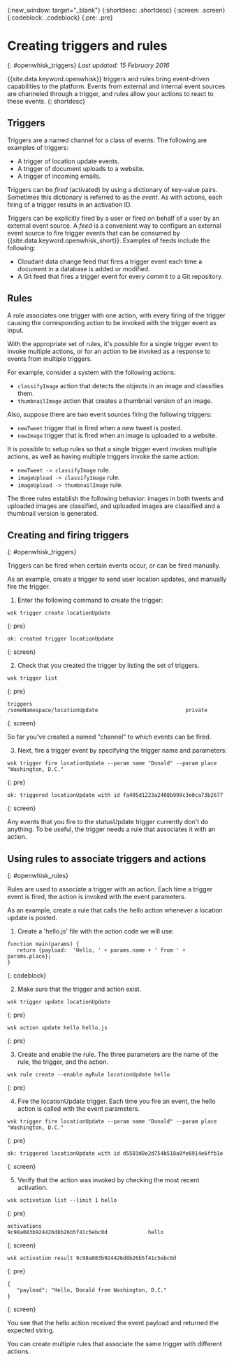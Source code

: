{:new_window: target="_blank"}
{:shortdesc: .shortdesc}
{:screen: .screen}
{:codeblock: .codeblock}
{:pre: .pre}

# Creating triggers and rules
{: #openwhisk_triggers}
*Last updated: 15 February 2016*

{{site.data.keyword.openwhisk}} triggers and rules bring event-driven capabilities to the platform. Events from external and internal event sources are channeled through a trigger, and rules allow your actions to react to these events.
{: shortdesc}

## Triggers

Triggers are a named channel for a class of events. The following are examples of triggers:
- A trigger of location update events.
- A trigger of document uploads to a website.
- A trigger of incoming emails.

Triggers can be *fired* (activated) by using a dictionary of key-value pairs. Sometimes this dictionary is referred to as the *event*. As with actions, each firing of a trigger results in an activation ID.

Triggers can be explicitly fired by a user or fired on behalf of a user by an external event source.
A *feed* is a convenient way to configure an external event source to
fire trigger events that can be consumed by {{site.data.keyword.openwhisk_short}}. Examples of feeds include the following:
- Cloudant data change feed that fires a trigger event each time a document in a database is added or modified.
- A Git feed that fires a trigger event for every commit to a Git repository.

## Rules

A rule associates one trigger with one action, with every firing of the trigger causing the corresponding action to be invoked with the trigger event as input.

With the appropriate set of rules, it's possible for a single trigger event to
invoke multiple actions, or for an action to be invoked as a response to events
from multiple triggers.

For example, consider a system with the following actions:
- `classifyImage` action that detects the objects in an image and classifies them.
- `thumbnailImage` action that creates a thumbnail version of an image.

Also, suppose there are two event sources firing the following triggers:
- `newTweet` trigger that is fired when a new tweet is posted.
- `newImage` trigger that is fired when an image is uploaded to a website.

It is possible to setup rules so that a single trigger event invokes multiple actions, as well as having multiple triggers invoke the same action:
- `newTweet -> classifyImage` rule.
- `imageUpload -> classifyImage` rule.
- `imageUpload -> thumbnailImage` rule.

The three rules establish the following behavior: images in both tweets and uploaded images are classified, and uploaded images are classified and a thumbnail version is generated. 

## Creating and firing triggers
{: #openwhisk_triggers}

Triggers can be fired when certain events occur, or can be fired manually.

As an example, create a trigger to send user location updates, and manually fire the trigger.

1. Enter the following command to create the trigger:
 
  ```
  wsk trigger create locationUpdate
  ```
  {: pre}
 
  ```
  ok: created trigger locationUpdate
  ```
  {: screen}

2. Check that you created the trigger by listing the set of triggers.

  ```
  wsk trigger list
  ```
  {: pre}
 
  ```
  triggers
  /someNamespace/locationUpdate                            private
  ```
  {: screen}

  So far you've created a named "channel" to which events can be fired.

3. Next, fire a trigger event by specifying the trigger name and parameters:

  ```
  wsk trigger fire locationUpdate --param name "Donald" --param place "Washington, D.C."
  ```
  {: pre}

  ```
  ok: triggered locationUpdate with id fa495d1223a2408b999c3e0ca73b2677
  ```
  {: screen}

   Any events that you fire to the statusUpdate trigger currently don't do anything. To be useful, the trigger needs a rule that associates it with an action.


## Using rules to associate triggers and actions
{: #openwhisk_rules}

Rules are used to associate a trigger with an action. Each time a trigger event is fired, the action is invoked with the event parameters.

As an example, create a rule that calls the hello action whenever a location update is posted. 

1. Create a 'hello.js' file with the action code we will use:
  ```
  function main(params) {
     return {payload:  'Hello, ' + params.name + ' from ' + params.place};
  }
  ```
  {: codeblock}

2. Make sure that the trigger and action exist.
  ```
  wsk trigger update locationUpdate
  ```
  {: pre}
  
  ```
  wsk action update hello hello.js
  ```
  {: pre}

3. Create and enable the rule. The three parameters are the name of the rule, the trigger, and the action.
  ```
  wsk rule create --enable myRule locationUpdate hello
  ```
  {: pre}

4. Fire the locationUpdate trigger. Each time you fire an event, the hello action is called with the event parameters.
  ```
  wsk trigger fire locationUpdate --param name "Donald" --param place "Washington, D.C."
  ```
  {: pre}
  
  ```
  ok: triggered locationUpdate with id d5583d8e2d754b518a9fe6914e6ffb1e
  ```
  {: screen}

5. Verify that the action was invoked by checking the most recent activation.
  ```
  wsk activation list --limit 1 hello
  ```
  {: pre}
  
  ```
  activations
  9c98a083b924426d8b26b5f41c5ebc0d             hello
  ```
  {: screen}
  
  ```
  wsk activation result 9c98a083b924426d8b26b5f41c5ebc0d
  ```
  {: pre}
  ```
  {
     "payload": "Hello, Donald from Washington, D.C."
  }
  ```
  {: screen}

  You see that the hello action received the event payload and returned the expected string.

  You can create multiple rules that associate the same trigger with different actions.
